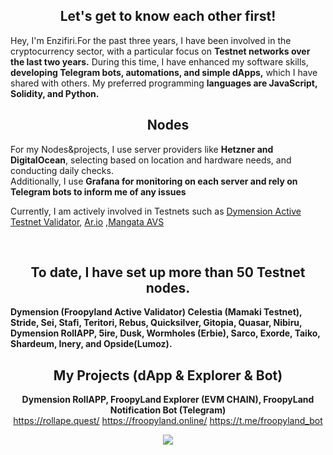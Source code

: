 <div align="center">

## Let's get to know each other first!
</div>

Hey, I'm Enzifiri.For the past three years, I have been involved in the cryptocurrency sector, with a particular focus on **Testnet networks over the last two years.** During this time, I have enhanced my software skills, **developing Telegram bots, automations, and simple dApps,** which I have shared with others. My preferred programming **languages are JavaScript, Solidity, and Python.**

<div align="center">

## Nodes

</div>

For my Nodes&projects, I use server providers like **Hetzner and DigitalOcean**, selecting based on location and hardware needs, and conducting daily checks. <br>
Additionally, I use **Grafana for monitoring on each server and rely on Telegram bots to inform me of any issues**

Currently, I am actively involved in Testnets such as
[Dymension Active Testnet Validator](https://dymension.explorers.guru/validator/dymvaloper1hj4s4qakul9gn3sz2mntcn5xu22ndg06ssr87j), [Ar.io](https://rollape.com.tr/ar-io/healthcheck) ,[Mangata AVS](https://goerli.eigenlayer.xyz/operator/0x3438d3D39aD5820E51A69C93De6bb2f2fd726dAe)

<br>

<div align="center">
  
<h2> To date, I have set up more than 50 Testnet nodes. </h2>

</div>

**Dymension (Froopyland Active Validator) Celestia (Mamaki Testnet), Stride, Sei, Stafi, Teritori, Rebus, Quicksilver, Gitopia, Quasar, Nibiru, Dymension RollAPP, 5ire, Dusk, Wormholes (Erbie), Sarco, Exorde, Taiko, Shardeum, Inery, and Opside(Lumoz).**

<div align="center">

## My Projects (dApp & Explorer & Bot)


**Dymension RollAPP, FroopyLand Explorer (EVM CHAIN), FroopyLand Notification Bot (Telegram)** <br>
https://rollape.quest/ https://froopyland.online/ https://t.me/froopyland_bot

</div>

<div align="center">
<picture>
  <source
    srcset="https://github-readme-stats.vercel.app/api?username=enzifiri&show_icons=true&theme=dark"
    media="(prefers-color-scheme: dark)"
  />
  <source
    srcset="https://github-readme-stats.vercel.app/api?username=enzifiri&show_icons=true"
    media="(prefers-color-scheme: light), (prefers-color-scheme: no-preference)"
  />
  <img src="https://github-readme-stats.vercel.app/api?username=enzifiri&show_icons=true" />
</picture>
</div>
</div>
